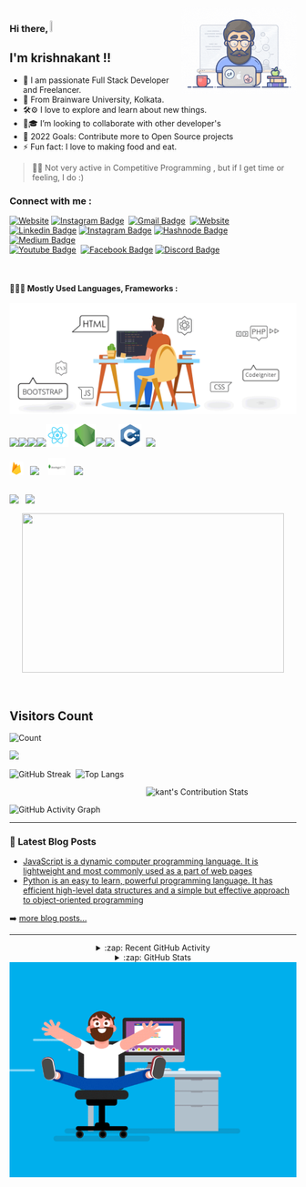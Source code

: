 
  <img align="right" alt="GIF" src="developer.gif" height="40%" width="40%">

### Hi there, <img src="https://github.com/TheDudeThatCode/TheDudeThatCode/blob/master/Assets/Hi.gif" height="4%" width="4%" >              
## I'm krishnakant !!
- 🔭 I  am passionate Full Stack Developer and Freelancer.
- 🌱 From Brainware University, Kolkata.
- 🛠⚙ I love to explore and learn about new things.
- 🤝🎓 I’m looking to collaborate with other developer's
- 🥅 2022 Goals: Contribute more to Open Source projects
- ⚡ Fun fact: I love to making food and eat.
> 🐱‍💻 Not very active in Competitive Programming , but if I get time or feeling, I do :)


### Connect with me :

[![Website](https://img.shields.io/website?label=Freelancer&style=for-the-badge&url=https%3A%2F%2Fkant146.wordpress.com)](https://www.freelancer.com/u/krishnakantkr)
[![Instagram Badge](https://img.shields.io/badge/-Code_Bank-red?style=for-the-badge&logo=instagram&logoColor=white&link=https://www.instagram.com/code_bank146/)](https://www.instagram.com/code_bank146/)&nbsp;
[![Gmail Badge](https://img.shields.io/badge/-gmail-black?style=for-the-badge&logo=gmail&logoColor=white&link=https://mailto:codebank2020@gmail.com)](mailto:codebank2020@gmail.com)&nbsp;
[![Website](https://img.shields.io/website?label=Code_Bank&style=for-the-badge&url=https%3A%2F%2Fkant146.wordpress.com)](http://codebank.co.in)
<br/>
[![Linkedin Badge](https://img.shields.io/badge/-linkedn-blue?style=for-the-badge&logo=Linkedin&logoColor=white&link=https://www.linkedin.com/in/krishnakant-kumar-80965b176/)](https://www.linkedin.com/in/krishnakant-kumar-80965b176/)&nbsp;[![Instagram Badge](https://img.shields.io/badge/-instagram-8a3ab9?style=for-the-badge&logo=instagram&logoColor=white&link=https://www.instagram.com/kant_146/)](https://www.instagram.com/kant_146/)&nbsp;[![Hashnode Badge](https://img.shields.io/badge/-hashnode-2962FF?style=for-the-badge&logo=hashnode&logoColor=white&link=https://hashnode.com/@Kant146)](https://hashnode.com/@Kant146)&nbsp;
[![Medium Badge](https://img.shields.io/badge/-medium-000000?style=for-the-badge&logo=medium&logoColor=white&link=https://medium.com/@krishnakantkumar_32146)](https://medium.com/@krishnakantkumar_32146)<br/> [![Youtube Badge](https://img.shields.io/badge/-youtube-FF0000?style=for-the-badge&logo=youtube&logoColor=white&link=https://www.youtube.com/channel/UCBTwzxjvK-0gGuJ1g_LlP8Q)](https://www.youtube.com/channel/UCBTwzxjvK-0gGuJ1g_LlP8Q)&nbsp; [![Facebook Badge](https://img.shields.io/badge/-facebook-blue?style=for-the-badge&logo=facebook&logoColor=white&link=https://www.facebook.com/omgkant.146)](https://www.facebook.com/omgkant.146)
[![Discord Badge](https://img.shields.io/badge/-Discord-blue?style=for-the-badge&logo=Discord&logoColor=white&link=https://discord.gg/JzaTUBFdB6)](https://discord.gg/JzaTUBFdB6)
&nbsp;


<br />

#### 👨🏻‍💻 Mostly Used Languages, Frameworks :

<p align="center"><img src="68747470733a2f2f7777772e72617673616e6d656469612e636f6d2f7765625f6173736574732f696d616765732f776562736974652e676966.gif" ></p>

</img><img src="https://img.icons8.com/color/48/000000/html-5.png"/><img src="https://img.icons8.com/color/48/000000/css3.png"/><img src="https://img.icons8.com/color/48/000000/bootstrap.png"/><img src="https://img.icons8.com/color/48/000000/javascript.png"/><img height="40" src="https://raw.githubusercontent.com/github/explore/80688e429a7d4ef2fca1e82350fe8e3517d3494d/topics/react/react.png">&nbsp;&nbsp;<img height="40" src="https://raw.githubusercontent.com/github/explore/80688e429a7d4ef2fca1e82350fe8e3517d3494d/topics/nodejs/nodejs.png"><img src="https://img.icons8.com/color/48/000000/git.png"/><img align="bottom" height="40"  src="https://img.icons8.com/color/344/java-coffee-cup-logo--v1.png"/>&nbsp;&nbsp;<img align="bottom" height="40" src="https://raw.githubusercontent.com/github/explore/80688e429a7d4ef2fca1e82350fe8e3517d3494d/topics/cpp/cpp.png">&nbsp;&nbsp;<img align="bottom" height="30" src="https://upload.wikimedia.org/wikipedia/commons/thumb/2/27/PHP-logo.svg/1200px-PHP-logo.svg.png"/> <br><br>
<img height="24" src="https://raw.githubusercontent.com/github/explore/80688e429a7d4ef2fca1e82350fe8e3517d3494d/topics/firebase/firebase.png">&nbsp;&nbsp;
<img height="30" src="https://d1.awsstatic.com/asset-repository/products/amazon-rds/1024px-MySQL.ff87215b43fd7292af172e2a5d9b844217262571.png"/> &nbsp;&nbsp;
<img height="30" src="https://raw.githubusercontent.com/github/explore/80688e429a7d4ef2fca1e82350fe8e3517d3494d/topics/mongodb/mongodb.png">
&nbsp;&nbsp;
<img height="30" src="https://cdn.worldvectorlogo.com/logos/postman.svg">
<br><br> 

<img height="30" src="https://avatars.githubusercontent.com/u/54212428?s=280&v=4">&nbsp;&nbsp;
<img height="30" src="https://miro.medium.com/max/512/1*9U1toerFxB8aiFRreLxEUQ.png"> 


<!-- <br/>
 <p align="left"><img src="c++_init_forest (1).gif" height="200dp" width="280dp"></p>
<br /> -->


<p align="center"><img src="kant146 (5).gif" height="280dp" width="460dp"></p> 

<br>

## Visitors Count

![Count](https://profile-counter.glitch.me/kant146/count.svg)


<img src="https://github-profile-trophy.vercel.app/?username=kant146&theme=onedark&column=3&margin-w=15&margin-h=15">

![GitHub Streak](https://github-readme-streak-stats.herokuapp.com/?user=kant146&theme=tokyonight&count_private=true)&nbsp; ![Top Langs](https://github-readme-stats.vercel.app/api/top-langs/?username=kant146&layout=compact&theme=tokyonight)

&nbsp;&nbsp; &nbsp;&nbsp;&nbsp;&nbsp;&nbsp;&nbsp;&nbsp;&nbsp;&nbsp;&nbsp; &nbsp;&nbsp;&nbsp;&nbsp;&nbsp;&nbsp;&nbsp;&nbsp; &nbsp;&nbsp;&nbsp;&nbsp;&nbsp;&nbsp;&nbsp;&nbsp;&nbsp;&nbsp; &nbsp;&nbsp;&nbsp;&nbsp;&nbsp;&nbsp;&nbsp;&nbsp;&nbsp;&nbsp;&nbsp;&nbsp;&nbsp;&nbsp;&nbsp;&nbsp;&nbsp;&nbsp;&nbsp;&nbsp;&nbsp;&nbsp;&nbsp;&nbsp;&nbsp;&nbsp;&nbsp;![kant's Contribution Stats](https://github-contribution-stats.vercel.app/api/?username=kant146) 

![GitHub Activity Graph](https://activity-graph.herokuapp.com/graph?username=kant146&theme=github&count_private=true)  

---



### 📕 Latest Blog Posts

<!-- BLOG-POST-LIST:START -->
- [JavaScript is a dynamic computer programming language. It is lightweight and most commonly used as a part of web pages](https://kant146.wordpress.com/2020/10/24/javascript/)
- [Python is an easy to learn, powerful programming language. It has efficient high-level data structures and a simple but effective approach to object-oriented programming](https://kant146.wordpress.com/2020/10/24/python/)

<!-- BLOG-POST-LIST:END -->

➡️ [more blog posts...](https://kant146.wordpress.com)

---

<details align="center" width="40%">
  <summary>:zap: Recent GitHub Activity</summary>
  
<!--START_SECTION:activity-->
1. 🗣 Commented on [#1](https://github.com/kant146/Kant-Portfolio-Website) in [kant146/Kant-Portfolio-Website](https://github.com/kant146/Kant-Portfolio-Website)
<!--END_SECTION:activity-->

</details>

<details align="center" width="40%">
  <summary>:zap: GitHub Stats</summary>
  
 ![kant's github stats](https://github-readme-stats.vercel.app/api?username=kant146&show_icons=true&hide_border=true&theme=tokyonight&count_private=true)

</details>

<img src="coding.gif">

[website]: https://kant146.wordpress.com
[facebook]: https://www.facebook.com/omgkant.146
[youtube]: https://www.youtube.com/channel/UCBTwzxjvK-0gGuJ1g_LlP8Q
[instagram]: https://instagram.com/kant146
[linkedin]: https://www.linkedin.com/in/krishnakant-kumar-80965b176

